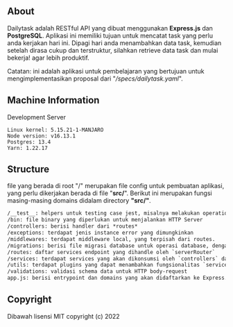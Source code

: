 ## About

Dailytask adalah RESTful API yang dibuat menggunakan **Express.js** dan **PostgreSQL**.
Aplikasi ini memiliki tujuan untuk mencatat task yang perlu anda kerjakan hari ini.
Dipagi hari anda menambahkan data task, kemudian setelah dirasa cukup dan terstruktur,
silahkan retrieve data task dan mulai bekerja! agar lebih produktif.

Catatan: ini adalah aplikasi untuk pembelajaran yang bertujuan untuk mengimplementasikan proposal dari "_/specs/dailytask.yaml_".

## Machine Information

Development Server

```
Linux kernel: 5.15.21-1-MANJARO
Node version: v16.13.1
Postgres: 13.4
Yarn: 1.22.17
```

## Structure

file yang berada di root "/" merupakan file config untuk pembuatan aplikasi, yang perlu dikerjakan berada di file "**src/**".
Berikut ini merupakan fungsi masing-masing domains didalam directory **"src/"**.

```txt
/__test__: helpers untuk testing case jest, misalnya melakukan operations ke DB
/bin: file binary yang diperlukan untuk menjalankan HTTP Server
/controllers: berisi handler dari *routes*
/exceptions: terdapat jenis instance error yang dimungkinkan
/middlewares: terdapat middleware local, yang terpisah dari routes.
/migrations: berisi file migrasi database untuk operasi database, dengan dependency `node-pg-migrate` and `pg`
/routes: daftar services endpoint yang dihandle oleh `serverRouter`
/services: terdapat services yang akan dikonsumsi oleh `controllers` dan `routes`
/utils: terdapat plugins yang dapat menambahkan fungsionalitas `services`
/validations: validasi schema data untuk HTTP body-request
app.js: berisi entrypoint dan domains yang akan didaftarkan ke Express.js
```

## Copyright

Dibawah lisensi MIT copyright (c) 2022
